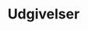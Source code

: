 ---
title: Udgivelser
permalink: /udgivelser/
layout: publications
image: /images/ousia/reading-2.png
redirect_from:
  - /ousia/
---